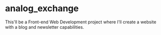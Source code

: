 # analog_exchange
This'll be a Front-end Web Development project where I'll create a website with a blog and newsletter capabilities. 

### 
